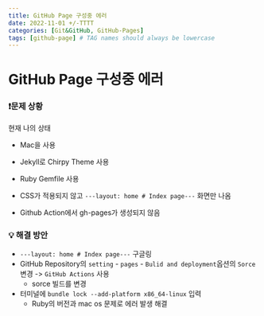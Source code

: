 ```yaml
---
title: GitHub Page 구성중 에러
date: 2022-11-01 +/-TTTT
categories: [Git&GitHub, GitHub-Pages]
tags: [github-page] # TAG names should always be lowercase
---
```


# GitHub Page 구성중 에러

### ❗️문제 상황

현재 나의 상태

- Mac을 사용
- Jekyll로 Chirpy Theme 사용
- Ruby Gemfile 사용
- CSS가 적용되지 않고 `---layout: home # Index page---` 화면만 나옴

- Github Action에서 gh-pages가 생성되지 않음



### 💡 해결 방안

- `---layout: home # Index page---` 구글링
- GitHub Repository의 `setting` - `pages` - `Bulid and deployment`옵션의 `Sorce` 변경 -> `GitHub Actions` 사용
  - sorce 빌드를 변경
- 터미널에 `bundle lock --add-platform x86_64-linux` 입력
  - Ruby의 버전과 mac os 문제로 에러 발생 해결